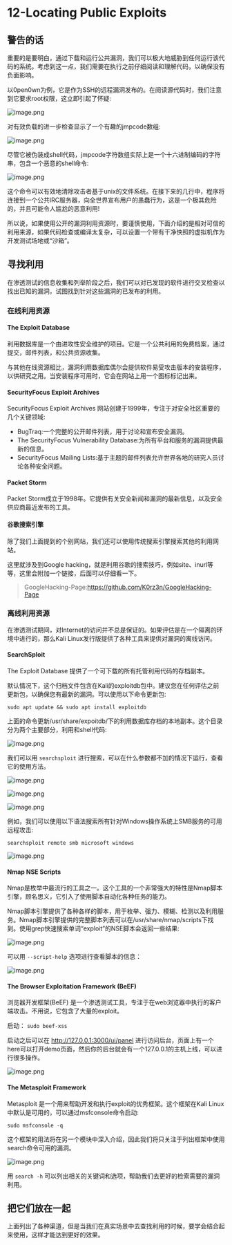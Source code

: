 # 12-Locating Public Exploits

## 警告的话

重要的是要明白，通过下载和运行公共漏洞，我们可以极大地威胁到任何运行该代码的系统。考虑到这一点，我们需要在执行之前仔细阅读和理解代码，以确保没有负面影响。

以0pen0wn为例，它是作为SSH的远程漏洞发布的。在阅读源代码时，我们注意到它要求root权限，这立即引起了怀疑:

![image.png](https://cdn.nlark.com/yuque/0/2020/png/2398693/1605947175115-104d8609-e39f-4eb3-87d6-538bd7cdc55e.png)

对有效负载的进一步检查显示了一个有趣的jmpcode数组:

![image.png](https://cdn.nlark.com/yuque/0/2020/png/2398693/1605947191883-91587473-b1cd-44cc-a569-937b2b240582.png)

尽管它被伪装成shell代码，jmpcode字符数组实际上是一个十六进制编码的字符串，包含一个恶意的shell命令:

![image.png](https://cdn.nlark.com/yuque/0/2020/png/2398693/1605947209017-ab94a49f-e58d-40e7-81f2-8f5f16c2af7e.png)

这个命令可以有效地清除攻击者基于unix的文件系统。在接下来的几行中，程序将连接到一个公共IRC服务器，向全世界宣布用户的愚蠢行为，这是一个极其危险的，并且可能令人尴尬的恶意利用!

所以说，如果使用公开的漏洞利用资源时，要谨慎使用，下面介绍的是相对可信的利用来源，如果代码检查或编译太复杂，可以设置一个带有干净快照的虚拟机作为开发测试场地或“沙箱”。

## 寻找利用

在渗透测试的信息收集和列举阶段之后，我们可以对已发现的软件进行交叉检查以找出已知的漏洞，试图找到针对这些漏洞的已发布的利用。

### 在线利用资源

#### The Exploit Database

利用数据库是一个由进攻性安全维护的项目。它是一个公共利用的免费档案，通过提交，邮件列表，和公共资源收集。

与其他在线资源相比，漏洞利用数据库偶尔会提供软件易受攻击版本的安装程序，以供研究之用。当安装程序可用时，它会在网站上用一个图标标记出来。

#### SecurityFocus Exploit Archives

SecurityFocus Exploit Archives 网站创建于1999年，专注于对安全社区重要的几个关键领域:

- BugTraq:一个完整的公开邮件列表，用于讨论和宣布安全漏洞。
- The SecurityFocus Vulnerability Database:为所有平台和服务的漏洞提供最新的信息。
- SecurityFocus Mailing Lists:基于主题的邮件列表允许世界各地的研究人员讨论各种安全问题。

#### Packet Storm

Packet Storm成立于1998年。它提供有关安全新闻和漏洞的最新信息，以及安全供应商最近发布的工具。

#### 谷歌搜索引擎

除了我们上面提到的个别网站，我们还可以使用传统搜索引擎搜索其他的利用网站。

这里就涉及到Google hacking，就是利用谷歌的搜索技巧，例如site、inurl等等，这里会附加一个链接，后面可以仔细看一下。

> GoogleHacking-Page:https://github.com/K0rz3n/GoogleHacking-Page

### 离线利用资源

在渗透测试期间，对Internet的访问并不总是保证的。如果评估是在一个隔离的环境中进行的，那么Kali Linux发行版提供了各种工具来提供对漏洞的离线访问。

#### SearchSploit

The Exploit Database 提供了一个可下载的所有托管利用代码的存档副本。

默认情况下，这个归档文件包含在Kali的exploitdb包中。建议您在任何评估之前更新包，以确保您有最新的漏洞。可以使用以下命令更新包:

```
sudo apt update && sudo apt install exploitdb
```

上面的命令更新/usr/share/expoitdb/下的利用数据库存档的本地副本。这个目录分为两个主要部分，利用和shell代码:

![image.png](https://cdn.nlark.com/yuque/0/2020/png/2398693/1605947997924-1d13f393-2646-46a3-84bb-e4f3d1a5cdec.png)

我们可以用 `searchsploit` 进行搜索，可以在什么参数都不加的情况下运行，查看它的使用方法。

![image.png](https://cdn.nlark.com/yuque/0/2020/png/2398693/1605948137427-1c77c016-3581-4b5b-bc82-f602b006fbe0.png)

![image.png](https://cdn.nlark.com/yuque/0/2020/png/2398693/1605948169060-682e9331-0024-4c70-a514-9bedc7b6c36f.png)

![image.png](https://cdn.nlark.com/yuque/0/2020/png/2398693/1605948180597-b8aad447-eb96-43ee-917f-95434e86db2b.png)

例如，我们可以使用以下语法搜索所有针对Windows操作系统上SMB服务的可用远程攻击:

```
searchsploit remote smb microsoft windows
```

![image.png](https://cdn.nlark.com/yuque/0/2020/png/2398693/1605948316294-c91ceab6-8f51-4dc4-9430-1ce028f6fd3a.png)

#### Nmap NSE Scripts

Nmap是枚举中最流行的工具之一。这个工具的一个非常强大的特性是Nmap脚本引擎，顾名思义，它引入了使用脚本自动化各种任务的能力。

Nmap脚本引擎提供了各种各样的脚本，用于枚举、强力、模糊、检测以及利用服务。Nmap脚本引擎提供的完整脚本列表可以在/usr/share/nmap/scripts下找到。使用grep快速搜索单词“exploit”的NSE脚本会返回一些结果:

![image.png](https://cdn.nlark.com/yuque/0/2020/png/2398693/1605948417153-a79eb19d-cf66-4f81-9557-efd8b5cfb6a3.png)

可以用 `--script-help` 选项进行查看脚本的信息：

![image.png](https://cdn.nlark.com/yuque/0/2020/png/2398693/1605948501129-9d354c63-fb25-447b-8a8e-665895c47160.png)

#### The Browser Exploitation Framework (BeEF)

浏览器开发框架(BeEF) 是一个渗透测试工具，专注于在web浏览器中执行的客户端攻击。不用说，它包含了大量的exploit。

启动： `sudo beef-xss` 

启动之后可以在 http://127.0.0.1:3000/ui/panel 进行访问后台，页面上有一个here可以打开demo页面，然后你的后台就会有一个127.0.0.1的主机上线，可以进行很多操作。

![image.png](https://cdn.nlark.com/yuque/0/2020/png/2398693/1605948680519-ed99a6bb-2da5-408e-a8b3-b3513de2198d.png?x-oss-process=image%2Fresize%2Cw_1500)

#### The Metasploit Framework

Metasploit 是一个用来帮助开发和执行exploit的优秀框架。这个框架在Kali Linux中默认是可用的，可以通过msfconsole命令启动:

```
sudo msfconsole -q
```

这个框架的用法将在另一个模块中深入介绍，因此我们将只关注于列出框架中使用search命令可用的漏洞。

![image.png](https://cdn.nlark.com/yuque/0/2020/png/2398693/1605948797483-ca6536d9-3906-4050-a318-ac74a57b08ed.png)

用 `search -h` 可以列出相关的关键词和选项，帮助我们去更好的检索需要的漏洞利用。

## 把它们放在一起

上面列出了各种渠道，但是当我们在真实场景中去查找利用的时候，要学会结合起来使用，这样才能达到更好的效果。